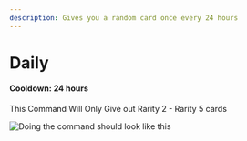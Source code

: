 ```yaml
---
description: Gives you a random card once every 24 hours
---
```


# Daily

#### Cooldown: 24 hours

This Command Will Only Give out Rarity 2 - Rarity 5 cards

![Doing the command should look like this](https://cdn.discordapp.com/attachments/872025962001350756/884734907811770409/unknown.png)
